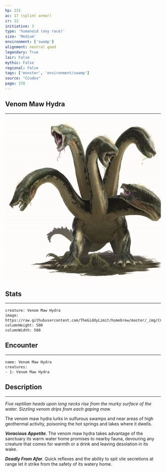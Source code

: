 ```yaml
---
hp: 231
ac: 17 (splint armor)
cr: 12
initiative: 3
type: 'humanoid (any race)'    
size: 'Medium'
environment: ['swamp']
alignment: neutral good
legendary: True
lair: False
mythic: False
regional: False
tags: ['monster', 'environment/swamp']
source: "CCodex"
page: 370
---
```


## Venom Maw Hydra
---

![|600](https://raw.githubusercontent.com/TheGiddyLimit/homebrew/master/_img/CCodex/Venommawhydra.jpg)

## Stats
---

```statblock
creature: Venom Maw Hydra
image: https://raw.githubusercontent.com/TheGiddyLimit/homebrew/master/_img/CCodex/venommawhydra_token.png
columnHeight: 500
columnWidth: 500
```

## Encounter
---

```encounter-table
name: Venom Maw Hydra
creatures:
- 1: Venom Maw Hydra
```

## Description
---
_Five reptilian heads upon long necks rise from the murky surface of the water. Sizzling venom drips from each gaping maw._

The venom maw hydra lurks in sulfurous swamps and near areas of high geothermal activity, poisoning the hot springs and lakes where it dwells.

**_Voracious Appetite_**. The venom maw hydra takes advantage of the sanctuary its warm water home promises to nearby fauna, devouring any creature that comes for warmth or a drink and leaving desolation in its wake.

**_Deadly From Afar_**. Quick reflexes and the ability to spit vile secretions at range let it strike from the safety of its watery home.






